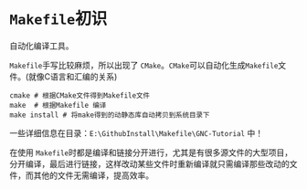 # `Makefile`初识

自动化编译工具。

`Makefile`手写比较麻烦，所以出现了 `CMake`。`CMake`可以自动化生成`Makefile`文件。(就像C语言和汇编的关系)

```shell
cmake # 根据CMake文件得到Makefile文件
make  # 根据Makefile 编译
make install # 将make得到的动静态库自动拷贝到系统目录下
```

一些详细信息在目录：`E:\GithubInstall\Makefile\GNC-Tutorial` 中！



在使用 `Makefile`时都是编译和链接分开进行，尤其是有很多源文件的大型项目，分开编译，最后进行链接，这样改动某些文件时重新编译就只需编译那些改动的文件，而其他的文件无需编译，提高效率。